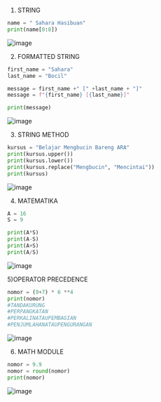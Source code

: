 1) STRING
```py
name = " Sahara Hasibuan"
print(name[0:8])
```

![image](https://user-images.githubusercontent.com/92993689/140633056-617e476b-019e-4648-8200-96a698138bc6.png)

2) FORMATTED STRING
```py
first_name = "Sahara"
last_name = "Bocil"

message = first_name +" [" +last_name + "]"
message = f"{first_name} [{last_name}]"

print(message)
```
![image](https://user-images.githubusercontent.com/92993689/140633300-870694de-de80-4b84-a72f-b1794b997e4b.png)

3) STRING METHOD
```py
kursus = "Belajar Mengbucin Bareng ARA"
print(kursus.upper())
print(kursus.lower())
print(kursus.replace("Mengbucin", "Mencintai"))
print(kursus)
```
![image](https://user-images.githubusercontent.com/92993689/140633906-79271ded-bdfa-4993-88cf-d931b1ab29f1.png)


4) MATEMATIKA
```py
A = 16
S = 9

print(A*S)
print(A-S)
print(A+S)
print(A/S)
```
![image](https://user-images.githubusercontent.com/92993689/140633988-c0612597-c056-473b-8369-e8a2beac5926.png)

5)OPERATOR PRECEDENCE
```py
nomor = (9+7) * 6 **4
print(nomor)
#TANDAKURUNG
#PERPANGKATAN
#PERKALINATAUPEMBAGIAN
#PENJUMLAHANATAUPENGURANGAN
```
![image](https://user-images.githubusercontent.com/92993689/140634147-4eedaae8-144c-4cc9-9d71-9dacca998e02.png)

6) MATH MODULE
```py
nomor = 9.9
nomor = round(nomor)
print(nomor)
```
![image](https://user-images.githubusercontent.com/92993689/140634206-bf41a6af-6bce-4f94-9851-e9a82f607d30.png)












